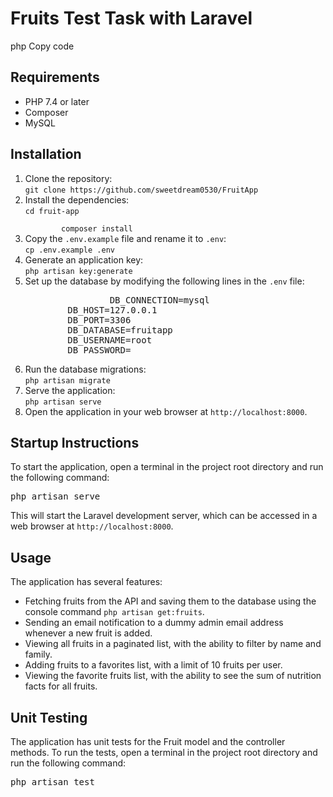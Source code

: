 <!DOCTYPE html>
<html>
<head>
	<title>Fruits Test Task with Laravel</title>
</head>
<body>
	<h1>Fruits Test Task with Laravel</h1>
php
Copy code
<h2>Requirements</h2>
<ul>
	<li>PHP 7.4 or later</li>
	<li>Composer</li>
	<li>MySQL</li>
</ul>

<h2>Installation</h2>
<ol>
	<li>Clone the repository:<br>
		<code>git clone https://github.com/sweetdream0530/FruitApp</code></li>
	<li>Install the dependencies:<br>
		<code>cd fruit-app<br>
		composer install</code></li>
	<li>Copy the <code>.env.example</code> file and rename it to <code>.env</code>:<br>
		<code>cp .env.example .env</code></li>
	<li>Generate an application key:<br>
		<code>php artisan key:generate</code></li>
	<li>Set up the database by modifying the following lines in the <code>.env</code> file:<br>
		<pre>
                DB_CONNECTION=mysql
		DB_HOST=127.0.0.1
		DB_PORT=3306
		DB_DATABASE=fruitapp
		DB_USERNAME=root
		DB_PASSWORD=</pre></li>
	<li>Run the database migrations:<br>
		<code>php artisan migrate</code></li>
	<li>Serve the application:<br>
		<code>php artisan serve</code></li>
	<li>Open the application in your web browser at <code>http://localhost:8000</code>.</li>
</ol>

<h2>Startup Instructions</h2>
<p>To start the application, open a terminal in the project root directory and run the following command:</p>
<pre>php artisan serve</pre>
<p>This will start the Laravel development server, which can be accessed in a web browser at <code>http://localhost:8000</code>.</p>

<h2>Usage</h2>
<p>The application has several features:</p>
<ul>
	<li>Fetching fruits from the API and saving them to the database using the console command <code>php artisan get:fruits</code>.</li>
	<li>Sending an email notification to a dummy admin email address whenever a new fruit is added.</li>
	<li>Viewing all fruits in a paginated list, with the ability to filter by name and family.</li>
	<li>Adding fruits to a favorites list, with a limit of 10 fruits per user.</li>
	<li>Viewing the favorite fruits list, with the ability to see the sum of nutrition facts for all fruits.</li>
</ul>

<h2>Unit Testing</h2>
<p>The application has unit tests for the Fruit model and the controller methods. To run the tests, open a terminal in the project root directory and run the following command:</p>
<pre>php artisan test</pre>
</body>
</html>